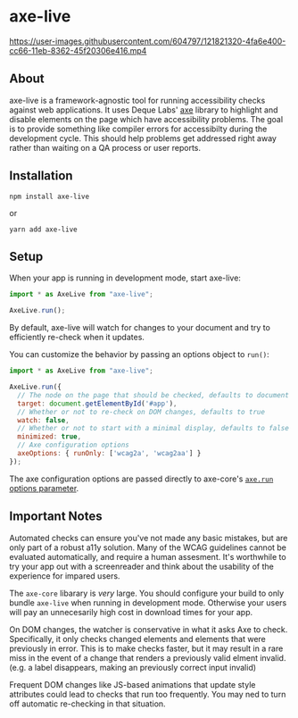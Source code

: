 # axe-live


https://user-images.githubusercontent.com/604797/121821320-4fa6e400-cc66-11eb-8362-45f20306e416.mp4


## About

axe-live is a framework-agnostic tool for running accessibility checks against web
applications. It uses Deque Labs' [axe](https://www.deque.com/axe/) library to highlight and disable
elements on the page which have accessibility problems. The goal is to provide something like compiler
errors for accessibilty during the development cycle. This should help problems get addressed right
away rather than waiting on a QA process or user reports.

## Installation

```
npm install axe-live
```

or

```
yarn add axe-live
```

## Setup

When your app is running in development mode, start axe-live:

```javascript
import * as AxeLive from "axe-live";

AxeLive.run();
```

By default, axe-live will watch for changes to your document and try to efficiently re-check when it updates.

You can customize the behavior by passing an options object to `run()`:

```javascript
import * as AxeLive from "axe-live";

AxeLive.run({
  // The node on the page that should be checked, defaults to document
  target: document.getElementById('#app'),
  // Whether or not to re-check on DOM changes, defaults to true
  watch: false,
  // Whether or not to start with a minimal display, defaults to false
  minimized: true,
  // Axe configuration options
  axeOptions: { runOnly: ['wcag2a', 'wcag2aa'] }
});
```

The axe configuration options are passed directly to axe-core's
[`axe.run`](https://www.deque.com/axe/core-documentation/api-documentation/#api-name-axerun)
[options parameter](https://www.deque.com/axe/core-documentation/api-documentation/#options-parameter). 

## Important Notes

Automated checks can ensure you've not made any basic mistakes, but are only part of a robust a11y solution. 
Many of the WCAG guidelines cannot be evaluated automatically, and require a human assesment. It's worthwhile 
to try your app out with a screenreader and think about the usability of the experience for impared users. 

The `axe-core` libarary is _very_ large. You should configure your build to only bundle `axe-live` when 
running in development mode. Otherwise your users will pay an unnecesarily high cost in download times
for your app.

On DOM changes, the watcher is conservative in what it asks Axe to check. Specifically, it only checks changed
elements and elements that were previously in error. This is to make checks faster, but it may result in a rare
miss in the event of a change that renders a previously valid elment invalid. (e.g. a label disappears, making
an previously correct input invalid)

Frequent DOM changes like JS-based animations that update style attributes could lead to checks that run too
frequently. You may ned to turn off automatic re-checking in that situation.